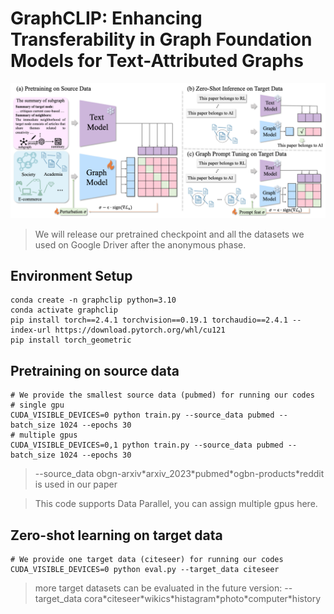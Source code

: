 # GraphCLIP: Enhancing Transferability in Graph Foundation Models for Text-Attributed Graphs
![](assets/graphclip.png)

> We will release our pretrained checkpoint and all the datasets we used  on Google Driver after the anonymous phase.

## Environment Setup
```
conda create -n graphclip python=3.10
conda activate graphclip
pip install torch==2.4.1 torchvision==0.19.1 torchaudio==2.4.1 --index-url https://download.pytorch.org/whl/cu121
pip install torch_geometric
```

## Pretraining on source data
```
# We provide the smallest source data (pubmed) for running our codes
# single gpu
CUDA_VISIBLE_DEVICES=0 python train.py --source_data pubmed --batch_size 1024 --epochs 30
# multiple gpus
CUDA_VISIBLE_DEVICES=0,1 python train.py --source_data pubmed --batch_size 1024 --epochs 30
```

> --source_data obgn-arxiv\*arxiv\_2023\*pubmed\*ogbn-products\*reddit is used in our paper

> This code supports Data Parallel, you can assign multiple gpus here.
## Zero-shot learning on target data
```
# We provide one target data (citeseer) for running our codes
CUDA_VISIBLE_DEVICES=0 python eval.py --target_data citeseer
```

> more target datasets can be evaluated in the future version: --target_data cora\*citeseer\*wikics\*histagram\*photo\*computer\*history
